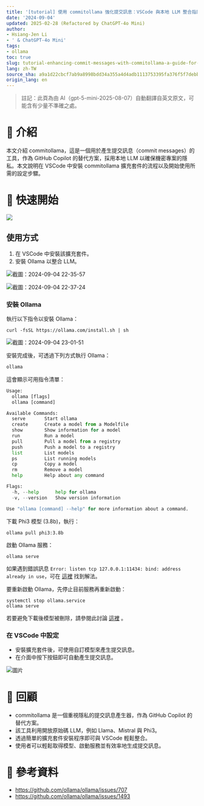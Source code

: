 ```yaml
---
title: '[tutorial] 使用 commitollama 強化提交訊息：VSCode 與本地 LLM 整合指南'
date: '2024-09-04'
updated: 2025-02-28 (Refactored by ChatGPT-4o Mini)
author:
- Hsiang-Jen Li
- ' & ChatGPT-4o Mini'
tags:
- ollama
toc: true
slug: tutorial-enhancing-commit-messages-with-commitollama-a-guide-for-vscode-and-local-llm-integration
lang: zh-TW
source_sha: a9a1d22cbcf7ab9a8998bdd34a355a4d4adb1113753395fa376f5f7debb904a0
origin_lang: en
---
```


> 註記：此頁為由 AI（gpt-5-mini-2025-08-07）自動翻譯自英文原文，可能含有少量不準確之處。

# 📌 介紹
本文介紹 commitollama，這是一個用於產生提交訊息（commit messages）的工具，作為 GitHub Copilot 的替代方案，採用本地 LLM 以確保機密專案的隱私。本文說明在 VSCode 中安裝 commitollama 擴充套件的流程以及開始使用所需的設定步驟。
<!-- more -->

# 🚀 快速開始

![](https://commitollama.gallerycdn.vsassets.io/extensions/commitollama/commitollama/1.7.2/1723710671949/Microsoft.VisualStudio.Services.Icons.Default)

## 使用方式

1. 在 VSCode 中安裝該擴充套件。  
1. 安裝 Ollama 以整合 LLM。

![截圖：2024-09-04 22-35-57](https://hackmd.io/_uploads/r1Vdxl8nR.png)

![截圖：2024-09-04 22-37-24](https://hackmd.io/_uploads/Bk-6gx830.png)
### 安裝 Ollama

執行以下指令以安裝 Ollama：
```shell
curl -fsSL https://ollama.com/install.sh | sh
```

![截圖：2024-09-04 23-01-51](https://hackmd.io/_uploads/rJwuUxIn0.png)

安裝完成後，可透過下列方式執行 Ollama：
```python
ollama
```
這會顯示可用指令清單：
```python
Usage:
  ollama [flags]
  ollama [command]

Available Commands:
  serve       Start ollama
  create      Create a model from a Modelfile
  show        Show information for a model
  run         Run a model
  pull        Pull a model from a registry
  push        Push a model to a registry
  list        List models
  ps          List running models
  cp          Copy a model
  rm          Remove a model
  help        Help about any command

Flags:
  -h, --help      help for ollama
  -v, --version   Show version information

Use "ollama [command] --help" for more information about a command.
```

<!-- In this case, we will use `tavernari/git-commit-message` as our LLM model. This model is trained on Mistral0.3 . -->

下載 Phi3 模型 (3.8b)，執行：

```shell
ollama pull phi3:3.8b
```

啟動 Ollama 服務：
```shell
ollama serve
```

<!-- If there a error message `Error: listen tcp 127.0.0.1:11434: bind: address already in use`. Which can be found at [there](https://github.com/ollama/ollama/issues/707) . You need to shutdown the ollama and restart it. -->

如果遇到錯誤訊息 `Error: listen tcp 127.0.0.1:11434: bind: address already in use`，可在 [這裡](https://github.com/ollama/ollama/issues/707) 找到解法。

要重新啟動 Ollama，先停止目前服務再重新啟動：

```shell
systemctl stop ollama.service
ollama serve
```

若要避免下載後模型被刪除，請參閱此討論 [這裡](https://github.com/ollama/ollama/issues/1493) 。



### 在 VSCode 中設定

- 安裝擴充套件後，可使用自訂模型來產生提交訊息。
- 在介面中按下按鈕即可自動產生提交訊息。

![圖片](https://hackmd.io/_uploads/HklK2W82C.png)


# 🔁 回顧
- commitollama 是一個重視隱私的提交訊息產生器，作為 GitHub Copilot 的替代方案。
- 該工具利用開放原始碼 LLM，例如 Llama、Mistral 與 Phi3。
- 透過簡單的擴充套件安裝程序即可與 VSCode 輕鬆整合。
- 使用者可以輕鬆取得模型、啟動服務並有效率地生成提交訊息。

# 🔗 參考資料
- https://github.com/ollama/ollama/issues/707
- https://github.com/ollama/ollama/issues/1493
